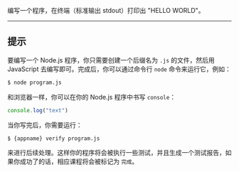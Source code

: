编写一个程序，在终端（标准输出 stdout）打印出 "HELLO WORLD"。

----------------------------------------------------------------------
## 提示

要编写一个 Node.js 程序，你只需要创建一个后缀名为 `.js` 的文件，然后用 JavaScript 去编写即可。完成后，你可以通过命令行 `node` 命令来运行它，例如：

```sh
$ node program.js
```
和浏览器一样，你可以在你的 Node.js 程序中书写 `console`：

```js
console.log("text")
```

当你写完后，你需要运行：

```sh
$ {appname} verify program.js
```

来进行后续处理。这样你的程序将会被执行一些测试，并且生成一个测试报告，如果你成功了的话，相应课程将会被标记为 `完成`。
